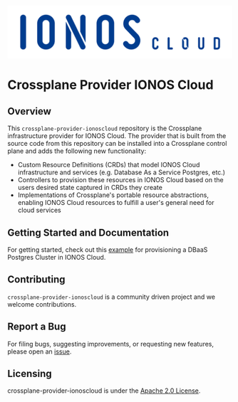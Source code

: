 ![Alt text](.github/IONOS.CLOUD.BLU.svg?raw=true "Title")

# Crossplane Provider IONOS Cloud

## Overview

This `crossplane-provider-ionoscloud` repository is the Crossplane infrastructure provider for IONOS Cloud. The provider that is built from the source code from this repository can be installed into a Crossplane control plane and adds the following new functionality:

* Custom Resource Definitions (CRDs) that model IONOS Cloud infrastructure and services (e.g. Database As a Service Postgres, etc.)
* Controllers to provision these resources in IONOS Cloud based on the users desired state captured in CRDs they create
* Implementations of Crossplane's portable resource abstractions, enabling IONOS Cloud resources to fulfill a user's general need for cloud services

## Getting Started and Documentation

For getting started, check out this [example](examples/example.md) for provisioning a DBaaS Postgres Cluster in IONOS Cloud.

## Contributing

`crossplane-provider-ionoscloud` is a community driven project and we welcome contributions.

## Report a Bug

For filing bugs, suggesting improvements, or requesting new features, please open an [issue](https://github.com/ionos-cloud/crossplane-provider-ionoscloud/issues).

## Licensing

crossplane-provider-ionoscloud is under the [Apache 2.0 License](LICENSE).
